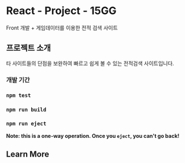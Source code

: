 # React - Project - 15GG

Front 개발 + 게임데이터를 이용한 전적 검색 사이트

## 프로젝트 소개

타 사이트들의 단점을 보완하여 빠르고 쉽게 볼 수 있는 전적검색 사이트입니다.

### 개발 기간


### `npm test`


### `npm run build`



### `npm run eject`

**Note: this is a one-way operation. Once you `eject`, you can't go back!**



## Learn More



